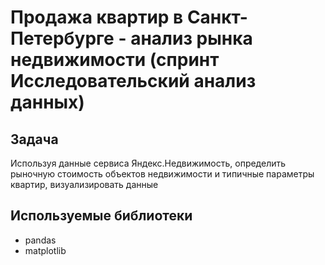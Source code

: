 # Продажа квартир в Санкт-Петербурге - анализ рынка недвижимости (спринт Исследовательский анализ данных)

## Задача
Используя данные сервиса Яндекс.Недвижимость, определить рыночную стоимость объектов недвижимости и типичные параметры квартир, визуализировать данные

## Используемые библиотеки
- pandas
- matplotlib
